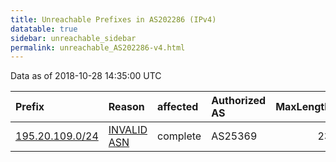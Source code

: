 ```yaml
---
title: Unreachable Prefixes in AS202286 (IPv4)
datatable: true
sidebar: unreachable_sidebar
permalink: unreachable_AS202286-v4.html
---
```


Data as of 2018-10-28 14:35:00 UTC


<div class="datatable-begin"></div>

| Prefix                                                   | Reason                                                                                                  | affected   | Authorized AS   |   MaxLength | Anchor                                         |   unreachable /24s |
|:---------------------------------------------------------|:--------------------------------------------------------------------------------------------------------|:-----------|:----------------|------------:|:-----------------------------------------------|-------------------:|
| [195.20.109.0/24](https://stat.ripe.net/195.20.109.0/24) | [INVALID ASN](https://rpki-validator.ripe.net/announcement-preview?asn=AS202286&prefix=195.20.109.0/24) | complete   | AS25369         |          23 | [RIPE](unreachable_RIPE_NCC_RPKI_Root-v4.html) |                  1 |

<div class="datatable-end"></div>